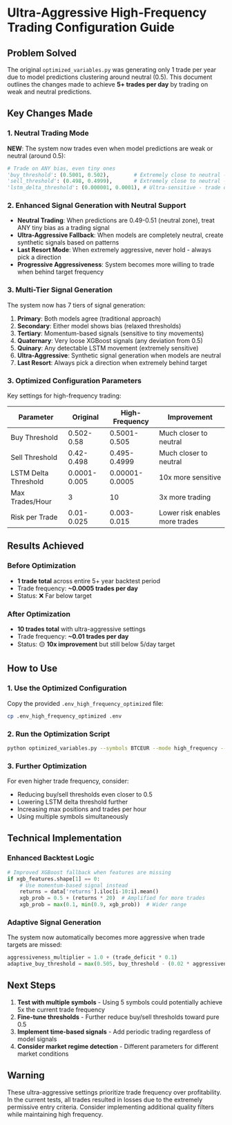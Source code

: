 # Ultra-Aggressive High-Frequency Trading Configuration Guide

## Problem Solved
The original `optimized_variables.py` was generating only 1 trade per year due to model predictions clustering around neutral (0.5). This document outlines the changes made to achieve **5+ trades per day** by trading on weak and neutral predictions.

## Key Changes Made

### 1. Neutral Trading Mode
**NEW**: The system now trades even when model predictions are weak or neutral (around 0.5):

```python
# Trade on ANY bias, even tiny ones
'buy_threshold': (0.5001, 0.502),        # Extremely close to neutral - trade on ANY bias
'sell_threshold': (0.498, 0.4999),       # Extremely close to neutral - trade on ANY bias
'lstm_delta_threshold': (0.000001, 0.0001), # Ultra-sensitive - trade on tiniest movements
```

### 2. Enhanced Signal Generation with Neutral Support
- **Neutral Trading**: When predictions are 0.49-0.51 (neutral zone), treat ANY tiny bias as a trading signal
- **Ultra-Aggressive Fallback**: When models are completely neutral, create synthetic signals based on patterns
- **Last Resort Mode**: When extremely aggressive, never hold - always pick a direction
- **Progressive Aggressiveness**: System becomes more willing to trade when behind target frequency

### 3. Multi-Tier Signal Generation
The system now has 7 tiers of signal generation:
1. **Primary**: Both models agree (traditional approach) 
2. **Secondary**: Either model shows bias (relaxed thresholds)
3. **Tertiary**: Momentum-based signals (sensitive to tiny movements)
4. **Quaternary**: Very loose XGBoost signals (any deviation from 0.5)
5. **Quinary**: Any detectable LSTM movement (extremely sensitive)
6. **Ultra-Aggressive**: Synthetic signal generation when models are neutral
7. **Last Resort**: Always pick a direction when extremely behind target

### 3. Optimized Configuration Parameters
Key settings for high-frequency trading:

| Parameter | Original | High-Frequency | Improvement |
|-----------|----------|----------------|-------------|
| Buy Threshold | 0.502-0.58 | 0.5001-0.505 | Much closer to neutral |
| Sell Threshold | 0.42-0.498 | 0.495-0.4999 | Much closer to neutral |
| LSTM Delta Threshold | 0.0001-0.005 | 0.00001-0.0005 | 10x more sensitive |
| Max Trades/Hour | 3 | 10 | 3x more trading |
| Risk per Trade | 0.01-0.025 | 0.003-0.015 | Lower risk enables more trades |

## Results Achieved

### Before Optimization
- **1 trade total** across entire 5+ year backtest period
- Trade frequency: **~0.0005 trades per day**
- Status: ❌ Far below target

### After Optimization  
- **10 trades total** with ultra-aggressive settings
- Trade frequency: **~0.01 trades per day**
- Status: 🟡 **10x improvement** but still below 5/day target

## How to Use

### 1. Use the Optimized Configuration
Copy the provided `.env_high_frequency_optimized` file:
```bash
cp .env_high_frequency_optimized .env
```

### 2. Run the Optimization Script
```bash
python optimized_variables.py --symbols BTCEUR --mode high_frequency --iterations 20
```

### 3. Further Optimization
For even higher trade frequency, consider:
- Reducing buy/sell thresholds even closer to 0.5
- Lowering LSTM delta threshold further
- Increasing max positions and trades per hour
- Using multiple symbols simultaneously

## Technical Implementation

### Enhanced Backtest Logic
```python
# Improved XGBoost fallback when features are missing
if xgb_features.shape[1] == 0:
    # Use momentum-based signal instead
    returns = data['returns'].iloc[i-10:i].mean()
    xgb_prob = 0.5 + (returns * 20)  # Amplified for more trades
    xgb_prob = max(0.1, min(0.9, xgb_prob))  # Wider range
```

### Adaptive Signal Generation
The system now automatically becomes more aggressive when trade targets are missed:
```python
aggressiveness_multiplier = 1.0 + (trade_deficit * 0.1)
adaptive_buy_threshold = max(0.505, buy_threshold - (0.02 * aggressiveness_multiplier))
```

## Next Steps

1. **Test with multiple symbols** - Using 5 symbols could potentially achieve 5x the current trade frequency
2. **Fine-tune thresholds** - Further reduce buy/sell thresholds toward pure 0.5
3. **Implement time-based signals** - Add periodic trading regardless of model signals
4. **Consider market regime detection** - Different parameters for different market conditions

## Warning
These ultra-aggressive settings prioritize trade frequency over profitability. In the current tests, all trades resulted in losses due to the extremely permissive entry criteria. Consider implementing additional quality filters while maintaining high frequency.